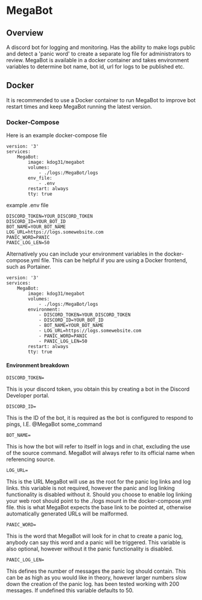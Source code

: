 # MegaBot
## Overview
A discord bot for logging and monitoring. Has the ability to make logs public and detect a 'panic word' to create a separate log file for administrators to review. MegaBot is available in a docker container and takes environment variables to determine bot name, bot id, url for logs to be published etc.

## Docker
It is recommended to use a Docker container to run MegaBot to improve bot restart times and keep MegaBot running the latest version.
### Docker-Compose
Here is an example docker-compose file
```
version: '3'
services:
    MegaBot:
        image: kdog31/megabot
        volumes:
            - ./logs:/MegaBot/logs
        env_file:
            - .env
        restart: always
        tty: true
```
example .env file
```
DISCORD_TOKEN=YOUR_DISCORD_TOKEN
DISCORD_ID=YOUR_BOT_ID
BOT_NAME=YOUR_BOT_NAME
LOG_URL=https://logs.somewebsite.com
PANIC_WORD=PANIC
PANIC_LOG_LEN=50
```
Alternatively you can include your environment variables in the docker-compose.yml file. This can be helpful if you are using a Docker frontend, such as Portainer.
```
version: '3'
services:
    MegaBot:
        image: kdog31/megabot
        volumes:
            - ./logs:/MegaBot/logs
        environment:
            - DISCORD_TOKEN=YOUR_DISCORD_TOKEN
            - DISCORD_ID=YOUR_BOT_ID
            - BOT_NAME=YOUR_BOT_NAME
            - LOG_URL=https://logs.somewebsite.com
            - PANIC_WORD=PANIC
            - PANIC_LOG_LEN=50
        restart: always
        tty: true
```
#### Environment breakdown
```
DISCORD_TOKEN=
```
This is your discord token, you obtain this by creating a bot in the Discord Developer portal.
```
DISCORD_ID=
```
This is the ID of the bot, it is required as the bot is configured to respond to pings, I.E. @MegaBot some_command
```
BOT_NAME=
```
This is how the bot will refer to itself in logs and in chat, excluding the use of the source command. MegaBot will always refer to its official name when referencing source.
```
LOG_URL=
```
This is the URL MegaBot will use as the root for the panic log links and log links. this variable is not required, however the panic and log linking functionality is disabled without it.
Should you choose to enable log linking your web root should point to the ./logs mount in the docker-compose.yml file. this is what MegaBot expects the base link to be pointed at, otherwise automatically generated URLs will be malformed.
```
PANIC_WORD=
```
This is the word that MegaBot will look for in chat to create a panic log, anybody can say this word and a panic will be triggered. This variable is also optional, however without it the panic functionality is disabled.
```
PANIC_LOG_LEN=
```
This defines the number of messages the panic log should contain. This can be as high as you would like in theory, however larger numbers slow down the creation of the panic log. has been tested working with 200 messages. If undefined this variable defaults to 50.